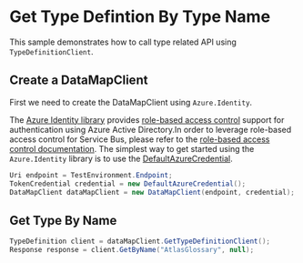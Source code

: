 # Get Type Defintion By Type Name

This sample demonstrates how to call type related API using `TypeDefinitionClient`.

## Create a DataMapClient

First we need to create the DataMapClient using `Azure.Identity`.

The [Azure Identity library](https://github.com/Azure/azure-sdk-for-net/tree/main/sdk/identity/Azure.Identity/README.md) provides [role-based access control](https://learn.microsoft.com/azure/role-based-access-control/overview) support for authentication using Azure Active Directory.In order to leverage role-based access control for Service Bus, please refer to the [role-based access control documentation](https://learn.microsoft.com/azure/service-bus-messaging/service-bus-role-based-access-control). The simplest way to get started using the `Azure.Identity` library is to use the [DefaultAzureCredential](https://learn.microsoft.com/dotnet/api/azure.identity.defaultazurecredential?view=azure-dotnet).

```C# Snippet:CreateDataMapClient
Uri endpoint = TestEnvironment.Endpoint;
TokenCredential credential = new DefaultAzureCredential();
DataMapClient dataMapClient = new DataMapClient(endpoint, credential);
```

## Get Type By Name

```C# Snippet:GetTypeByName
TypeDefinition client = dataMapClient.GetTypeDefinitionClient();
Response response = client.GetByName("AtlasGlossary", null);
```